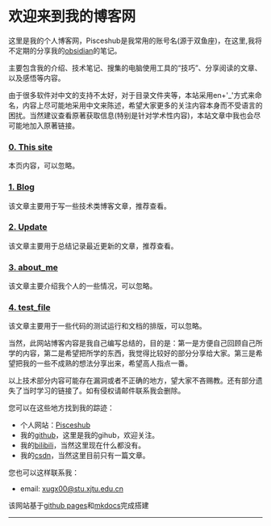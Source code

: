 <!-- ---
hide:
  - navigation
  - toc
--- -->

# 欢迎来到我的博客网

这里是我的个人博客网，Pisceshub是我常用的账号名(源于双鱼座)，在这里,我将不定期的分享我的[obsidian](https://obsidian.md/)的笔记。

主要包含我的介绍、技术笔记、搜集的电脑使用工具的“技巧”、分享阅读的文章、以及感悟等内容。

由于很多软件对中文的支持不太好，对于目录文件夹等，本站采用en+'\_'方式来命名，内容上尽可能地采用中文来陈述，希望大家更多的关注内容本身而不受语言的困扰。当然建议查看原著获取信息(特别是针对学术性内容)，本站文章中我也会尽可能地加入原著链接。

### [0. This site](./index.md)

本页内容，可以忽略。

### [1. Blog](./manuscript/03_blog/My_blog.md)

该文章主要用于写一些技术类博客文章，推荐查看。

### [2. Update](./Update.md)

该文章主要用于总结记录最近更新的文章，推荐查看。

### [3. about_me](./manuscript/01_my_inf/about_me.md)

该文章主要介绍我个人的一些情况，可以忽略。

### [4. test_file](./manuscript/00_test/test.md)

该文章主要用于一些代码的测试运行和文档的排版，可以忽略。

当然，此网站博客内容是我自己编写总结的，目的是：第一是方便自己回顾自己所学的内容，第二是希望把所学的东西，我觉得比较好的部分分享给大家。第三是希望把我的一些不成熟的想法分享出来，希望高人指点一番。

以上技术部分内容可能存在漏洞或者不正确的地方，望大家不吝赐教。还有部分遗失了当时学习的链接了。如有侵权请邮件联系我会删除。

您可以在这些地方找到我的踪迹： 
  
- 个人网站：[Pisceshub](https://Pisceshub.github.io/My_website/)
- 我的[github](https://github.com/Pisceshub)，这里是我的gihub，欢迎关注。  
- 我的[bilibili](https://space.bilibili.com/487535234?spm_id_from=333.788.0.0)，当然这里现在什么都没有。  
- 我的[csdn](https://blog.csdn.net/xiaoxinlove4?spm=1011.2124.3001.5343)，当然这里目前只有一篇文章。  

您也可以这样联系我：

- email: xugx00@stu.xjtu.edu.cn 


该网站基于[github pages](https://pages.github.com/)和[mkdocs](https://www.mkdocs.org/)完成搭建   


<hr>
<span id="runtime_span"></span> 
<script type="text/javascript">
function show_runtime()
{
	window.setTimeout("show_runtime()",1000);
	X=new Date("6/30/2023 17:20:00");
	Y=new Date();
	T=(Y.getTime()-X.getTime());
	M=24*60*60*1000;
	a=T/M;A=Math.floor(a);
	b=(a-A)*24;
	B=Math.floor(b);
	c=(b-B)*60;
	C=Math.floor((b-B)*60);
	D=Math.floor((c-C)*60);
	runtime_span.innerHTML="本站已运行: "+A+"天"+B+"小时"+C+"分"+D+"秒"
}
show_runtime();

</script>